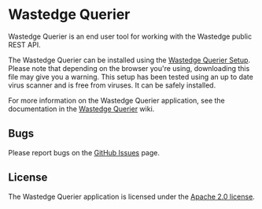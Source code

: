 # Wastedge Querier

Wastedge Querier is an end user tool for working with the Wastedge public REST API.

The Wastedge Querier can be installed using the [Wastedge Querier Setup](https://wastedge.github.io/wastedge-querier/Wastedge%20Querier%20Setup.exe). Please note that depending on the browser you're using, downloading this file may give you a warning. This setup has been tested using an up to date virus scanner and is free from viruses. It can be safely installed.

For more information on the Wastedge Querier application, see the documentation in the [Wastedge Querier](https://github.com/wastedge/wastedge-querier/wiki) wiki.

## Bugs

Please report bugs on the [GitHub Issues](https://github.com/wastedge/wastedge-querier/issues) page.

## License

The Wastedge Querier application is licensed under the [Apache 2.0 license](https://github.com/wastedge/weapi-net/blob/master/LICENSE).
